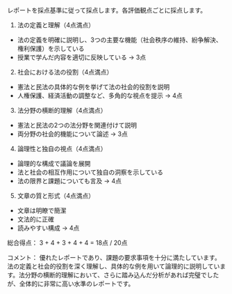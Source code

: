 レポートを採点基準に従って採点します。各評価観点ごとに採点します。

1. 法の定義と理解（4点満点）
- 法の定義を明確に説明し、3つの主要な機能（社会秩序の維持、紛争解決、権利保護）を示している
- 授業で学んだ内容を適切に反映している
→ 3点

2. 社会における法の役割（4点満点）
- 憲法と民法の具体的な例を挙げて法の社会的役割を説明
- 人権保護、経済活動の調整など、多角的な視点を提示
→ 4点

3. 法分野の横断的理解（4点満点）
- 憲法と民法の2つの法分野を関連付けて説明
- 両分野の社会的機能について論述
→ 3点

4. 論理性と独自の視点（4点満点）
- 論理的な構成で議論を展開
- 法と社会の相互作用について独自の洞察を示している
- 法の限界と課題についても言及
→ 4点

5. 文章の質と形式（4点満点）
- 文章は明瞭で簡潔
- 文法的に正確
- 読みやすい構成
→ 4点

総合得点：
3 + 4 + 3 + 4 + 4 = 18点 / 20点

コメント：
優れたレポートであり、課題の要求事項を十分に満たしています。法の定義と社会的役割を深く理解し、具体的な例を用いて論理的に説明しています。法分野の横断的理解において、さらに踏み込んだ分析があれば完璧でしたが、全体的に非常に高い水準のレポートです。